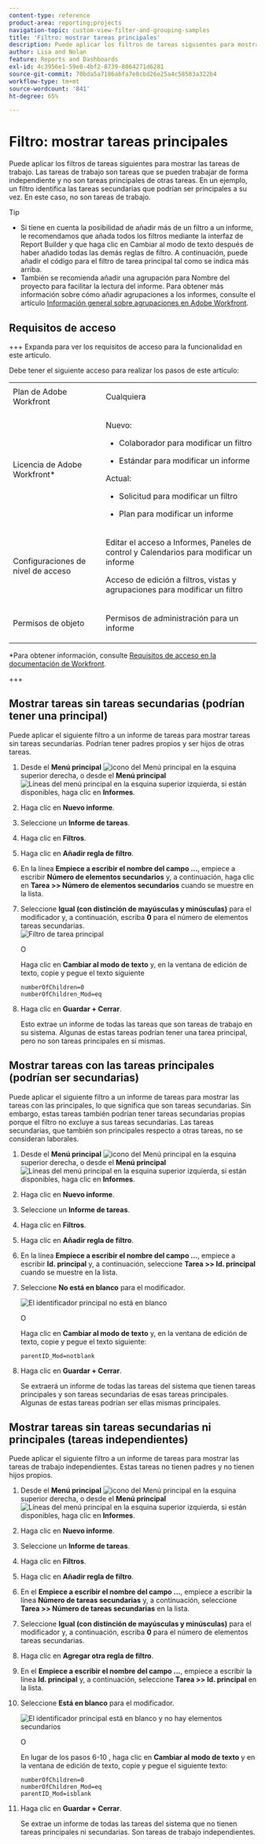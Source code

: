 ```yaml
---
content-type: reference
product-area: reporting;projects
navigation-topic: custom-view-filter-and-grouping-samples
title: 'Filtro: mostrar tareas principales'
description: Puede aplicar los filtros de tareas siguientes para mostrar las tareas de trabajo. Las tareas de trabajo son tareas que se pueden trabajar de forma independiente y no son tareas principales de otras tareas. En un ejemplo, un filtro identifica las tareas secundarias que podrían ser principales a su vez. En este caso, no son tareas de trabajo.
author: Lisa and Nolan
feature: Reports and Dashboards
exl-id: 4c3956e1-59e0-4bf2-8739-8064271d6281
source-git-commit: 70bda5a7186abfa7e8cbd26e25a4c58583a322b4
workflow-type: tm+mt
source-wordcount: '841'
ht-degree: 65%

---
```


# Filtro: mostrar tareas principales

<!--Audited: 10/2024-->

Puede aplicar los filtros de tareas siguientes para mostrar las tareas de trabajo. Las tareas de trabajo son tareas que se pueden trabajar de forma independiente y no son tareas principales de otras tareas. En un ejemplo, un filtro identifica las tareas secundarias que podrían ser principales a su vez. En este caso, no son tareas de trabajo.

>[!TIP]
>
>* Si tiene en cuenta la posibilidad de añadir más de un filtro a un informe, le recomendamos que añada todos los filtros mediante la interfaz de Report Builder y que haga clic en Cambiar al modo de texto después de haber añadido todas las demás reglas de filtro. A continuación, puede añadir el código para el filtro de tarea principal tal como se indica más arriba. 
>* También se recomienda añadir una agrupación para Nombre del proyecto para facilitar la lectura del informe. Para obtener más información sobre cómo añadir agrupaciones a los informes, consulte el artículo [Información general sobre agrupaciones en Adobe Workfront](../../../reports-and-dashboards/reports/reporting-elements/groupings-overview.md).
>

## Requisitos de acceso

+++ Expanda para ver los requisitos de acceso para la funcionalidad en este artículo.

Debe tener el siguiente acceso para realizar los pasos de este artículo:

<table style="table-layout:auto"> 
 <col> 
 <col> 
 <tbody> 
  <tr> 
   <td role="rowheader">Plan de Adobe Workfront</td> 
   <td> <p>Cualquiera</p> </td> 
  </tr> 
  <tr> 
   <td role="rowheader">Licencia de Adobe Workfront*</td> 
   <td> 
    <p>Nuevo:</p>
   <ul><li><p>Colaborador para modificar un filtro </p></li>
   <li><p>Estándar para modificar un informe</p></li> </ul>

<p>Actual:</p>
   <ul><li><p>Solicitud para modificar un filtro </p></li>
   <li><p>Plan para modificar un informe</p></li> </ul></td> 
  </tr> 
  <tr> 
   <td role="rowheader">Configuraciones de nivel de acceso</td> 
   <td> <p>Editar el acceso a Informes, Paneles de control y Calendarios para modificar un informe</p> <p>Acceso de edición a filtros, vistas y agrupaciones para modificar un filtro</p> </td> 
  </tr> 
  <tr> 
   <td role="rowheader">Permisos de objeto</td> 
   <td> <p>Permisos de administración para un informe</p>  </td> 
  </tr> 
 </tbody> 
</table>

*Para obtener información, consulte [Requisitos de acceso en la documentación de Workfront](/help/quicksilver/administration-and-setup/add-users/access-levels-and-object-permissions/access-level-requirements-in-documentation.md).

+++

## Mostrar tareas sin tareas secundarias (podrían tener una principal)

Puede aplicar el siguiente filtro a un informe de tareas para mostrar tareas sin tareas secundarias. Podrían tener padres propios y ser hijos de otras tareas.

1. Desde el **Menú principal** ![icono del Menú principal](assets/main-menu-icon.png) en la esquina superior derecha, o desde el **Menú principal** ![Líneas del menú principal](assets/lines-main-menu.png) en la esquina superior izquierda, si están disponibles, haga clic en **Informes**.

1. Haga clic en **Nuevo informe**.
1. Seleccione un **Informe de tareas**.
1. Haga clic en **Filtros**.
1. Haga clic en **Añadir regla de filtro**.
1. En la línea **Empiece a escribir el nombre del campo ...**, empiece a escribir **Número de elementos secundarios** y, a continuación, haga clic en **Tarea >> Número de elementos secundarios** cuando se muestre en la lista.

1. Seleccione **Igual (con distinción de mayúsculas y minúsculas)** para el modificador y, a continuación, escriba **0** para el número de elementos tareas secundarias.\
   ![Filtro de tarea principal](assets/parent-task-filter-from-the-ui-350x76.png)

   O

   Haga clic en **Cambiar al modo de texto** y, en la ventana de edición de texto, copie y pegue el texto siguiente

   ```
   numberOfChildren=0
   numberOfChildren_Mod=eq
   ```


1. Haga clic en **Guardar + Cerrar**.

   Esto extrae un informe de todas las tareas que son tareas de trabajo en su sistema. Algunas de estas tareas podrían tener una tarea principal, pero no son tareas principales en sí mismas.

## Mostrar tareas con las tareas principales (podrían ser secundarias)

Puede aplicar el siguiente filtro a un informe de tareas para mostrar las tareas con las principales, lo que significa que son tareas secundarias. Sin embargo, estas tareas también podrían tener tareas secundarias propias porque el filtro no excluye a sus tareas secundarias. Las tareas secundarias, que también son principales respecto a otras tareas, no se consideran laborales.

1. Desde el **Menú principal** ![icono del Menú principal](assets/main-menu-icon.png) en la esquina superior derecha, o desde el **Menú principal** ![Líneas del menú principal](assets/lines-main-menu.png) en la esquina superior izquierda, si están disponibles, haga clic en **Informes**.

1. Haga clic en **Nuevo informe**.
1. Seleccione un **Informe de tareas**.
1. Haga clic en **Filtros**.
1. Haga clic en **Añadir regla de filtro**.
1. En la línea **Empiece a escribir el nombre del campo ...**, empiece a escribir **Id. principal** y, a continuación, seleccione **Tarea >> Id. principal** cuando se muestre en la lista.
1. Seleccione **No está en blanco** para el modificador.

   ![El identificador principal no está en blanco](assets/filter-parent-id-not-blank-350x100.png)

   O

   Haga clic en **Cambiar al modo de texto** y, en la ventana de edición de texto, copie y pegue el texto siguiente: 

   `parentID_Mod=notblank`

1. Haga clic en **Guardar + Cerrar**.

   Se extraerá un informe de todas las tareas del sistema que tienen tareas principales y son tareas secundarias de esas tareas principales. Algunas de estas tareas podrían ser ellas mismas principales.

## Mostrar tareas sin tareas secundarias ni principales (tareas independientes)

Puede aplicar el siguiente filtro a un informe de tareas para mostrar las tareas de trabajo independientes. Estas tareas no tienen padres y no tienen hijos propios.

1. Desde el **Menú principal** ![icono del Menú principal](assets/main-menu-icon.png) en la esquina superior derecha, o desde el **Menú principal** ![Líneas del menú principal](assets/lines-main-menu.png) en la esquina superior izquierda, si están disponibles, haga clic en **Informes**.

1. Haga clic en **Nuevo informe**.
1. Seleccione un **Informe de tareas**.
1. Haga clic en **Filtros**.
1. Haga clic en **Añadir regla de filtro**.
1. En el **Empiece a escribir el nombre del campo ...**, empiece a escribir la línea **Número de tareas secundarias** y, a continuación, seleccione **Tarea >> Número de tareas secundarias** en la lista.
1. Seleccione **Igual (con distinción de mayúsculas y minúsculas)** para el modificador y, a continuación, escriba **0** para el número de elementos tareas secundarias.
1. Haga clic en **Agregar otra regla de filtro**.
1. En el **Empiece a escribir el nombre del campo ...**, empiece a escribir la línea **Id. principal** y, a continuación, seleccione **Tarea >> Id. principal** en la lista.
1. Seleccione **Está en blanco** para el modificador.

   ![El identificador principal está en blanco y no hay elementos secundarios](assets/filter-parent-id-blank-and-zero-children-350x121.png)

   O

   En lugar de los pasos 6-10 <!--ensure steps above stay accurate-->, haga clic en **Cambiar al modo de texto** y en la ventana de edición de texto, copie y pegue el siguiente texto:

   ```
   numberOfChildren=0
   numberOfChildren_Mod=eq
   parentID_Mod=isblank
   ```

1. Haga clic en **Guardar + Cerrar**.

   Se extrae un informe de todas las tareas del sistema que no tienen tareas principales ni secundarias. Son tareas de trabajo independientes.

